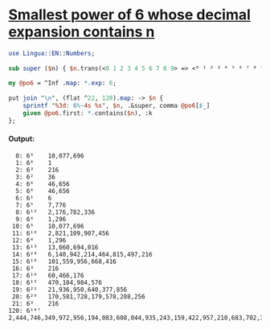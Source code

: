 [1]: https://rosettacode.org/wiki/Smallest_power_of_6_whose_decimal_expansion_contains_n

# [Smallest power of 6 whose decimal expansion contains n][1]

```perl
use Lingua::EN::Numbers;
 
sub super ($n) { $n.trans(<0 1 2 3 4 5 6 7 8 9> => <⁰ ¹ ² ³ ⁴ ⁵ ⁶ ⁷ ⁸ ⁹>) }
 
my @po6 = ^Inf .map: *.exp: 6;
 
put join "\n", (flat ^22, 120).map: -> $n {
    sprintf "%3d: 6%-4s %s", $n, .&super, comma @po6[$_]
    given @po6.first: *.contains($n), :k
};
```

#### Output:
```
  0: 6⁹    10,077,696
  1: 6⁰    1
  2: 6³    216
  3: 6²    36
  4: 6⁶    46,656
  5: 6⁶    46,656
  6: 6¹    6
  7: 6⁵    7,776
  8: 6¹²   2,176,782,336
  9: 6⁴    1,296
 10: 6⁹    10,077,696
 11: 6¹⁶   2,821,109,907,456
 12: 6⁴    1,296
 13: 6¹³   13,060,694,016
 14: 6²⁸   6,140,942,214,464,815,497,216
 15: 6¹⁸   101,559,956,668,416
 16: 6³    216
 17: 6¹⁰   60,466,176
 18: 6¹⁵   470,184,984,576
 19: 6²¹   21,936,950,640,377,856
 20: 6²⁶   170,581,728,179,578,208,256
 21: 6³    216
120: 6¹⁴⁷  2,444,746,349,972,956,194,083,608,044,935,243,159,422,957,210,683,702,349,648,543,934,214,737,968,217,920,868,940,091,707,112,078,529,114,392,164,827,136
```
